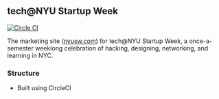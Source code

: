 tech@NYU Startup Week
--------

[![Circle CI](https://circleci.com/gh/TechAtNYU/startup-week.svg?style=svg)](https://circleci.com/gh/TechAtNYU/startup-week)

The marketing site ([nyusw.com](http://nyusw.com)) for tech@NYU Startup Week, a once-a-semester weeklong celebration of hacking, designing, networking, and learning in NYC.

### Structure

- Built using CircleCI
